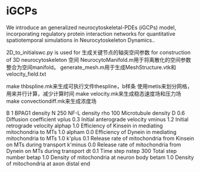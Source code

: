 # iGCPs
We introduce an generalized neurocytoskeletal-PDEs (iGCPs) model, incorporating regulatory protein interaction networks for quantitative spatiotemporal simulations in Neurocytoskeleton Dynamics..

2D_to_initialswc.py is used for 生成关键节点的轴突空间参数 for construction of 3D neurocytoskeleton 空间
NeurocytoManifold.m用于将离散化的空间参数整合为空间manifold。
generate_mesh.m用于生成MeshStructure.vtk和velocity_field.txt

make thbspline.mk来生成可执行文件thespline，b样条
使用metis来划分网格，用来并行计算，减少计算时间
make velocity.mk来生成稳态速度场和压力场
make convectiondiff.mk来生成浓度场

B 1 BPAG1 density
N 250 NF-L density
rho 100 Microtubule density
D 0.6 Diffusion coefficient
vplus 0.3 Initial anterograde velocity
vminus 1.2 Initial retrograde velocity
alphap 1.0 Efficiency of Kinsein in mediating mitochondria to MTs 1.0
alpham 0.0 Efficiency of Dynein in mediating mitochondria to MTs 1.0
k'plus 0.1 Release rate of mitochondria from Kinsein on MTs during transport 
k'minus 0.0 Release rate of mitochondria from Dynein on MTs during transport 
dt 0.1 Time step
nstep 300 Total step number
betap 1.0 Density of mitochondria at neuron body
betam 1.0 Density of mitochondria at axon distal end
